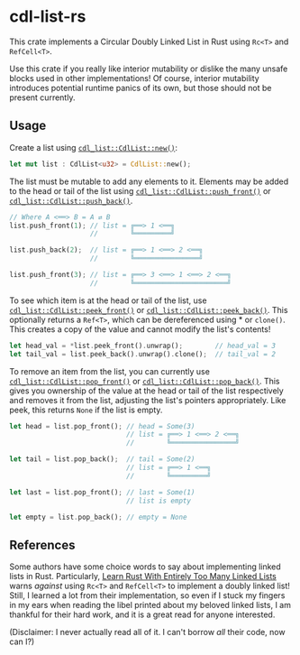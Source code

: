 # cdl-list-rs

This crate implements a Circular Doubly Linked List in Rust using `Rc<T>` and `RefCell<T>`.

Use this crate if you really like interior mutability or dislike the many unsafe blocks used in other implementations!  Of course, interior mutability introduces potential 
runtime panics of its own, but those should not be present currently.

## Usage

Create a list using [`cdl_list::CdlList::new()`](https://docs.rs/cdl-list-rs/0.1.0/cdl_list_rs/cdl_list/struct.CdlList.html#method.new): 

```rust
let mut list : CdlList<u32> = CdlList::new();
```

The list must be mutable to add any elements to it.  Elements may be added to 
the head or tail of the list using [`cdl_list::CdlList::push_front()`](https://docs.rs/cdl-list-rs/0.1.0/cdl_list_rs/cdl_list/struct.CdlList.html#method.push_front) or 
[`cdl_list::CdlList::push_back()`](https://docs.rs/cdl-list-rs/0.1.0/cdl_list_rs/cdl_list/struct.CdlList.html#method.push_back).

```rust
// Where A <══> B = A ⇄ B
list.push_front(1); // list = ╔══> 1 <══╗
                    //        ╚═════════╝

list.push_back(2);  // list = ╔══> 1 <══> 2 <══╗
                    //        ╚════════════════╝

list.push_front(3); // list = ╔══> 3 <══> 1 <══> 2 <══╗
                    //        ╚═══════════════════════╝
```

To see which item is at the head or tail of the list, use 
[`cdl_list::CdlList::peek_front()`](https://docs.rs/cdl-list-rs/0.1.0/cdl_list_rs/cdl_list/struct.CdlList.html#method.peek_front) or [`cdl_list::CdlList::peek_back()`](https://docs.rs/cdl-list-rs/0.1.0/cdl_list_rs/cdl_list/struct.CdlList.html#method.peek_back).  This optionally returns a `Ref<T>`, which can be dereferenced using \* or `clone()`.  This 
creates a copy of the value and cannot modify the list's contents!

```rust
let head_val = *list.peek_front().unwrap();        // head_val = 3
let tail_val = list.peek_back().unwrap().clone();  // tail_val = 2
```

To remove an item from the list, you can currently use 
[`cdl_list::CdlList::pop_front()`](https://docs.rs/cdl-list-rs/0.1.0/cdl_list_rs/cdl_list/struct.CdlList.html#method.pop_front) or [`cdl_list::CdlList::pop_back()`](https://docs.rs/cdl-list-rs/0.1.0/cdl_list_rs/cdl_list/struct.CdlList.html#method.pop_back).  This 
gives you ownership of the value at the head or tail of the list respectively and 
removes it from the list, adjusting the list's pointers appropriately.  Like 
peek, this returns `None` if the list is empty.

```rust
let head = list.pop_front(); // head = Some(3)
                             // list = ╔══> 1 <══> 2 <══╗
                             //        ╚════════════════╝

let tail = list.pop_back();  // tail = Some(2)
                             // list = ╔══> 1 <══╗
                             //        ╚═════════╝

let last = list.pop_front(); // last = Some(1)
                             // list is empty

let empty = list.pop_back(); // empty = None
```

## References

Some authors have some choice words to say about implementing linked lists 
in Rust.  Particularly, [Learn Rust With Entirely Too Many Linked Lists](https://rust-unofficial.github.io/too-many-lists/) warns *against* using `Rc<T>` and `RefCell<T>` 
to implement a doubly linked list!  Still, I learned a lot from their implementation, 
so even if I stuck my fingers in my ears when reading the libel printed about my 
beloved linked lists, I am thankful for their hard work, and it is a great read for anyone interested.

(Disclaimer: I never actually read all of it.  I can't borrow *all* their code, now can I?)
